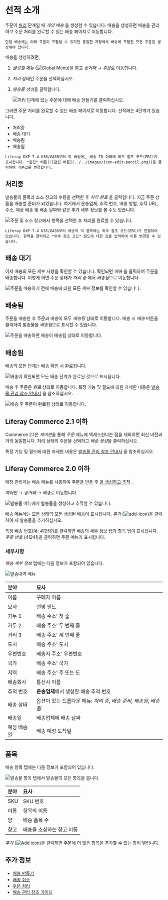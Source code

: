 # 선적 소개

주문이 [처리](../orders/processing-an-order.md) 단계일 때 *개의 배송* 을 생성할 수 있습니다. 배송을 생성하면 배송을 관리하고 주문 처리를 완료할 수 있는 배송 페이지로 이동합니다.

```{note}
단일 배송에는 여러 주문이 포함될 수 있지만 동일한 계정에서 배송에 포함된 모든 주문을 생성해야 합니다.
```

배송을 생성하려면,

1. *글로벌 메뉴* (![Global Menu](../../images/icon-applications-menu.png))을 열고 *상거래* &rarr; *주문*로 이동합니다.

1. *처리* 상태인 주문을 선택하십시오.

1. *발송물 생성*을 클릭합니다.

   ![처리 단계에 있는 주문에 대해 배송 만들기를 클릭하십시오.](./introduction-to-shipments/images/04.png)

그러면 주문 처리를 완료할 수 있는 배송 페이지로 이동합니다. 선적에는 4단계가 있습니다.

* 처리중
* 배송 대기
* 배송됨
* 배송됨

```{note}
Liferay DXP 7.4 U30/GA30부터 각 배송에는 배송 ID 아래에 외부 참조 코드(ERC)가 표시됩니다. *편집* 버튼(![편집 버튼](../../images/icon-edit-pencil.png))을 클릭하여 기본값을 변경합니다. 
```

## 처리중

발송물의 품목과 소스 창고의 수량을 선택한 후 *처리 완료* 을 클릭합니다. 지금 주문 상품을 배송할 준비가 되었습니다. 여기에서 운송업체, 추적 번호, 배송 방법, 추적 URL, 주소, 예상 배송 및 배송 날짜와 같은 추가 세부 정보를 볼 수도 있습니다.

![주문 및 소스 창고에서 항목을 선택한 후 처리를 완료할 수 있습니다.](./introduction-to-shipments/images/05.png)

```{note}
Liferay DXP 7.4 U35/GA35부터 배송의 각 품목에는 외부 참조 코드(ERC)가 연결되어 있습니다. 항목을 클릭하고 *외부 참조 코드* 필드에 대한 값을 입력하여 이를 변경할 수 있습니다.
```

## 배송 대기

이제 배송의 모든 세부 사항을 확인할 수 있습니다. 확인되면 *배송* 을 클릭하여 주문을 배송합니다. 이렇게 하면 주문 상태가 *처리 중* 에서 *배송됨*으로 이동합니다.

![주문을 배송하기 전에 배송에 대한 모든 세부 정보를 확인할 수 있습니다.](./introduction-to-shipments/images/06.png)

## 배송됨

주문을 배송한 후 주문과 배송이 모두 *배송됨* 상태로 이동합니다. 배송 시 *배송* 버튼을 클릭하여 발송물을 *배송됨*으로 표시할 수 있습니다.

![주문을 배송하면 배송이 배송됨 상태로 이동합니다.](./introduction-to-shipments/images/08.png)

## 배송됨

배송의 모든 단계는 배송 확인 시 완료됩니다.

![배송이 확인되면 모든 배송 단계가 완료된 것으로 표시됩니다.](./introduction-to-shipments/images/09.png)

배송 후 주문은 *완료* 상태로 이동합니다. 특정 기능 및 필드에 대한 자세한 내용은 [발송물 관리 참조 안내서](./shipments-management-reference-guide.md) 을 참조하십시오.

![배송 후 주문이 완료됨 상태로 이동합니다.](./introduction-to-shipments/images/07.png)

## Liferay Commerce 2.1 이하

Commerce 2.1은 *제어판*을 통해 *주문* 메뉴에 액세스한다는 점을 제외하면 최신 버전과 거의 동일합니다. 처리 상태의 주문을 선택하고 *배송 생성*을 클릭하십시오.

특정 기능 및 필드에 대한 자세한 내용은 [발송물 관리 참조 안내서](./shipments-management-reference-guide.md) 을 참조하십시오.

## Liferay Commerce 2.0 이하

매장 관리자는 배송 메뉴를 사용하여 주문을 받은 후 [을 생성하고 추적](../orders/processing-an-order.md#commerce-2-0-and-below) .

*제어판* &rarr; *상거래* &rarr; *배송*로 이동합니다.

![발송물 메뉴에서 발송물을 생성하고 추적할 수 있습니다.](./introduction-to-shipments/images/01.png)

배송 메뉴에는 모든 상태의 모든 생성된 배송이 표시됩니다. *추가* (![add-icon](../../images/icon-add.png))을 클릭하여 새 발송물을 추가하십시오.

특정 배송 번호(예: *41250*)를 클릭하면 배송의 세부 정보 탭과 항목 탭이 표시됩니다. *주문 번호* (*41241*)을 클릭하면 주문 메뉴가 표시됩니다.

### 세부사항

*배송 세부 정보* 탭에는 다음 정보가 포함되어 있습니다.

![발송내역 메뉴](./introduction-to-shipments/images/02.png)

| 분야     | 묘사                                            |
|:------ |:--------------------------------------------- |
| 이름     | 구매자 이름                                        |
| 묘사     | 설명 필드                                         |
| 가두 1   | 배송 주소' 첫 줄                                    |
| 가두 2   | 배송 주소' 두 번째 줄                                 |
| 거리 3   | 배송 주소' 세 번째 줄                                 |
| 도시     | 배송 주소' 도시                                     |
| 우편번호   | 배송지 주소' 우편번호                                  |
| 국가     | 배송 주소' 국가                                     |
| 지역     | 배송 주소' 주 또는 도                                 |
| 배송회사   | 통신사 이름                                        |
| 추적 번호  | **운송업체**에서 생성한 배송 추적 번호                       |
| 배송 상태  | 옵션이 있는 드롭다운 메뉴: *처리 중*, *배송 준비*, *배송됨*, *배송됨* |
| 배송일    | 배송업체에 배송 날짜                                   |
| 예상 배송일 | 배송 예정 도착일                                     |

## 품목

배송 항목 탭에는 다음 정보가 포함되어 있습니다.

![발송물 항목 탭에서 발송물의 모든 항목을 봅니다.](./introduction-to-shipments/images/03.png)

| 분야  | 묘사             |
|:--- |:-------------- |
| SKU | SKU 번호         |
| 이름  | 항목의 이름         |
| 양   | 배송 품목 수        |
| 창고  | 배송을 소싱하는 창고 이름 |

*추가* (![Add icon](../../images/icon-add.png))을 클릭하면 주문에 더 많은 항목을 추가할 수 있는 창이 열립니다.

## 추가 정보

* [배송 만들기](./creating-a-shipment.md)
* [배송 취소](./cancelling-a-shipment.md)
* [주문 처리](../orders/processing-an-order.md)
* [배송 관리 참조 가이드](./shipments-management-reference-guide.md)
